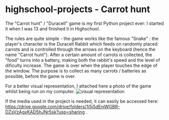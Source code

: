 # highschool-projects - Carrot hunt

The "Carrot hunt" / "Duracell" game is my first Python project ever: I started it when I was 13 and finished it in Highschool.

The rules are quite simple - the game works like the famous "Snake" : the player's character is the Duracell Rabbit which feeds on randomly placed carrots and is controlled through the arrows on the keyboard (hence the name "Carrot hunt"). After a certain amount of carrots is collected, the "food" turns into a battery, making both the rabbit's speed and the level of dificulty increase. The game is over when the player touches the edge of the window. The purpose is to collect as many carrots / batteries as possible, before the game is over.

For a better visual representation, I attached here a photo of the game whilst being run on my computer.
![visual representation](https://user-images.githubusercontent.com/108517806/177361043-b6bff6d2-d707-4c8d-9aa9-108c59535fe7.jpeg)

If the media used in the project is needed, it can easily be accessed here:
https://drive.google.com/drive/folders/1i5i5dEnjWGBR-DZsVzAgxKAD5hJNr5sk?usp=sharing .
